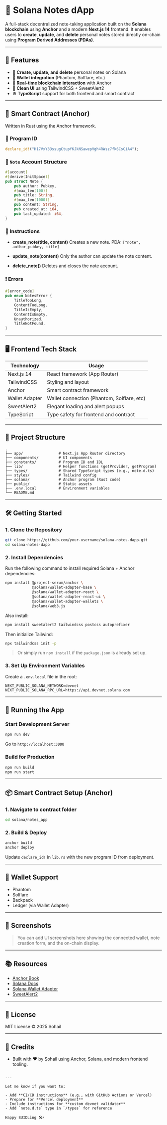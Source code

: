 # 📝 Solana Notes dApp

A full-stack decentralized note-taking application built on the **Solana blockchain** using **Anchor** and a modern **Next.js 14** frontend. It enables users to **create**, **update**, and **delete** personal notes stored directly on-chain using **Program Derived Addresses (PDAs)**.

---

## 🚀 Features

- 📝 **Create, update, and delete** personal notes on Solana
- 🔐 **Wallet integration** (Phantom, Solflare, etc.)
- 📡 **Real-time blockchain interaction** with Anchor
- 🎨 **Clean UI** using TailwindCSS + SweetAlert2
- ⚙️ **TypeScript** support for both frontend and smart contract

---

## 🧱 Smart Contract (Anchor)

Written in Rust using the Anchor framework.

### 📜 Program ID

```rust
declare_id!("H17VxY33ssugCtupfKJkNSawepVgh4RWsz7fk6CsCiA4");
````

### 🧾 `Note` Account Structure

```rust
#[account]
#[derive(InitSpace)]
pub struct Note {
    pub author: Pubkey,
    #[max_len(100)]
    pub title: String,
    #[max_len(1000)]
    pub content: String,
    pub created_at: i64,
    pub last_updated: i64,
}
```

### 🔧 Instructions

* **create\_note(title, content)**
  Creates a new note. PDA: `["note", author_pubkey, title]`

* **update\_note(content)**
  Only the author can update the note content.

* **delete\_note()**
  Deletes and closes the note account.

### ❗ Errors

```rust
#[error_code]
pub enum NotesError {
    TitleTooLong,
    ContentTooLong,
    TitleIsEmpty,
    ContentIsEmpty,
    Unauthorized,
    TitleNotFound,
}
```

---

## 🖥️ Frontend Tech Stack

| Technology     | Usage                                      |
| -------------- | ------------------------------------------ |
| Next.js 14     | React framework (App Router)               |
| TailwindCSS    | Styling and layout                         |
| Anchor         | Smart contract framework                   |
| Wallet Adapter | Wallet connection (Phantom, Solflare, etc) |
| SweetAlert2    | Elegant loading and alert popups           |
| TypeScript     | Type safety for frontend and contract      |

---

## 📁 Project Structure

```
.
├── app/                # Next.js App Router directory
├── components/         # UI components
├── constants/          # Program ID and IDL
├── lib/                # Helper functions (getProvider, getProgram)
├── types/              # Shared TypeScript types (e.g., note.d.ts)
├── styles/             # Tailwind config
├── solana/             # Anchor program (Rust code)
├── public/             # Static assets
├── .env.local          # Environment variables
└── README.md
```

---

## 🛠️ Getting Started

### 1. Clone the Repository

```bash
git clone https://github.com/your-username/solana-notes-dapp.git
cd solana-notes-dapp
```

### 2. Install Dependencies

Run the following command to install required Solana + Anchor dependencies:

```bash
npm install @project-serum/anchor \
            @solana/wallet-adapter-base \
            @solana/wallet-adapter-react \
            @solana/wallet-adapter-react-ui \
            @solana/wallet-adapter-wallets \
            @solana/web3.js
```

Also install:

```bash
npm install sweetalert2 tailwindcss postcss autoprefixer
```

Then initialize Tailwind:

```bash
npx tailwindcss init -p
```

> Or simply run `npm install` if the `package.json` is already set up.

### 3. Set Up Environment Variables

Create a `.env.local` file in the root:

```env
NEXT_PUBLIC_SOLANA_NETWORK=devnet
NEXT_PUBLIC_SOLANA_RPC_URL=https://api.devnet.solana.com
```

---

## 🧪 Running the App

### Start Development Server

```bash
npm run dev
```

Go to `http://localhost:3000`

### Build for Production

```bash
npm run build
npm run start
```

---

## 📦 Smart Contract Setup (Anchor)

### 1. Navigate to contract folder

```bash
cd solana/notes_app
```

### 2. Build & Deploy

```bash
anchor build
anchor deploy
```

Update `declare_id!` in `lib.rs` with the new program ID from deployment.

---

## 🔐 Wallet Support

* Phantom
* Solflare
* Backpack
* Ledger (via Wallet Adapter)

---

## 📸 Screenshots

> You can add UI screenshots here showing the connected wallet, note creation form, and the on-chain display.

---

## 📚 Resources

* [Anchor Book](https://book.anchor-lang.com/)
* [Solana Docs](https://docs.solana.com/)
* [Solana Wallet Adapter](https://github.com/solana-labs/wallet-adapter)
* [SweetAlert2](https://sweetalert2.github.io/)

---

## 📄 License

MIT License © 2025 Sohail

---

## 🙌 Credits

* Built with ❤️ by Sohail using Anchor, Solana, and modern frontend tooling.

```

---

Let me know if you want to:

- Add **CI/CD instructions** (e.g., with GitHub Actions or Vercel)
- Prepare for **Vercel deployment**
- Include instructions for **custom devnet validator**
- Add `note.d.ts` type in `/types` for reference

Happy BUIDLing 🛠️⚡